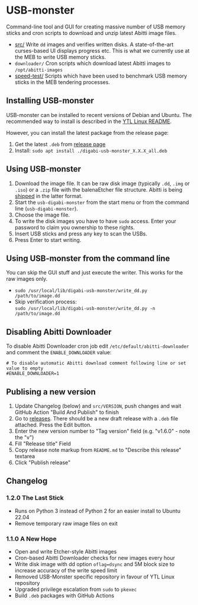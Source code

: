 # USB-monster

Command-line tool and GUI for creating massive number of USB memory sticks and cron scripts
to download and unzip latest Abitti image files.

 * [src/](src/README.md) Write `dd` images and verifies written disks.
   A state-of-the-art curses-based UI displays progress etc. This is what we currently
   use at the MEB to write USB memory sticks.
 * `downloader/` Cron scripts which download latest Abitti images to `/opt/abitti-images`
 * [speed-test/](speed-test/README.md) Scripts which have been used to benchmark
   USB memory sticks in the MEB tendering processes.

## Installing USB-monster

USB-monster can be installed to recent versions of Debian and Ubuntu. The recommended
way to install is described in the [YTL Linux README](https://github.com/digabi/ytl-linux/blob/main/README.md).

However, you can install the latest package from the release page:

 1. Get the latest `.deb` from [release page](https://github.com/digabi/usb-monster/releases)
 1. Install: `sudo apt install ./digabi-usb-monster_X.X.X_all.deb`

## Using USB-monster

 1. Download the image file. It can be raw disk image (typically `.dd`, `.img` or `.iso`)
    or a `.zip` file with the balenaEtcher file structure. Abitti is being [shipped](https://www.abitti.fi/fi/paivitykset/)
    in the latter format.
 1. Start the `usb-digabi-monster` from the start menu or from the command line (`usb-digabi-monster`).
 1. Choose the image file.
 1. To write the disk images you have to have `sudo` access. Enter your password to claim
    you ownership to these rights.
 1. Insert USB sticks and press any key to scan the USBs.
 1. Press Enter to start writing.

## Using USB-monster from the command line

You can skip the GUI stuff and just execute the writer. This works for the raw images only.

 * `sudo /usr/local/lib/digabi-usb-monster/write_dd.py /path/to/image.dd`
 * Skip verification process: \
   `sudo /usr/local/lib/digabi-usb-monster/write_dd.py -n /path/to/image.dd`

## Disabling Abitti Downloader

To disable Abitti Downloader cron job edit `/etc/default/abitti-downloader` and comment
the `ENABLE_DOWNLOADER` value:

```
# To disable automatic Abitti download comment following line or set value to empty
#ENABLE_DOWNLOADER=1
```

## Publising a new version

 1. Update Changelog (below) and `src/VERSION`, push changes and wait GitHub Action "Build And Publish" to finish
 1. Go to [releases](https://github.com/digabi/usb-monster/releases). There should be a new draft release with a `.deb` file attached. Press the Edit button.
 1. Enter the new version number to "Tag version" field (e.g. "v1.6.0" - note the "v")
 1. Fill "Release title" Field
 1. Copy release note markup from `README.md` to "Describe this release" textarea
 1. Click "Publish release"

## Changelog

### 1.2.0 The Last Stick

 * Runs on Python 3 instead of Python 2 for an easier install to Ubuntu 22.04
 * Remove temporary raw image files on exit

### 1.1.0 A New Hope

 * Open and write Etcher-style Abitti images
 * Cron-based Abitti Downloader checks for new images every hour
 * Write disk image with dd option `oflag=dsync` and 5M block size to increase accuracy of the write speed limit
 * Removed USB-Monster specific repository in favour of YTL Linux repository
 * Upgraded privilege escalation from `sudo` to `pkexec`
 * Build `.deb` packages with GitHub Actions
